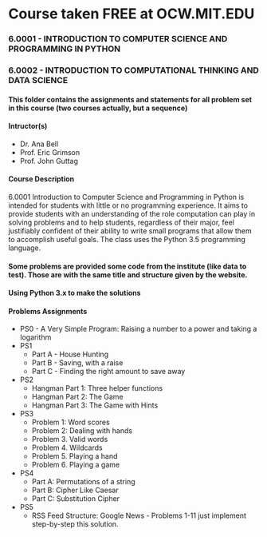 # Course taken FREE at OCW.MIT.EDU

### 6.0001 - INTRODUCTION TO COMPUTER SCIENCE AND PROGRAMMING IN PYTHON
### 6.0002 - INTRODUCTION TO COMPUTATIONAL THINKING AND DATA SCIENCE

#### This folder contains the assignments and statements for all problem set in this course (two courses actually, but a sequence)

#### Intructor(s)
- Dr. Ana Bell
- Prof. Eric Grimson
- Prof. John Guttag

#### Course Description
6.0001 Introduction to Computer Science and Programming in Python is intended for students with little or no programming experience. It aims to provide students with an understanding of the role computation can play in solving problems and to help students, regardless of their major, feel justifiably confident of their ability to write small programs that allow them to accomplish useful goals. The class uses the Python 3.5 programming language.

#### Some problems are provided some code from the institute (like data to test). Those are with the same title and structure given by the website.
#### Using Python 3.x to make the solutions

#### Problems Assignments
* PS0 - A Very Simple Program: Raising a number to a power and taking a logarithm
* PS1
  * Part A - House Hunting
  * Part B - Saving, with a raise
  * Part C - Finding the right amount to save away
* PS2
  * Hangman Part 1: Three helper functions
  * Hangman Part 2: The Game
  * Hangman Part 3: The Game with Hints
* PS3
  * Problem 1: Word scores
  * Problem 2: Dealing with hands
  * Problem 3. Valid words 
  * Problem 4. Wildcards 
  * Problem 5. Playing a hand
  * Problem 6. Playing a game
* PS4
  * Part A: Permutations of a string
  * Part B: Cipher Like Caesar
  * Part C: Substitution Cipher
* PS5
  * RSS Feed Structure: Google News - Problems 1-11 just implement step-by-step this solution.